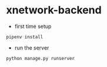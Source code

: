 # xnetwork-backend

- first time setup
```angular2html
pipenv install 
```

- run the server
```angular2html
python manage.py runserver
```
